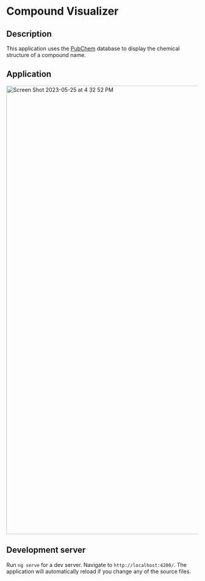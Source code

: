 # Compound Visualizer

## Description

This application uses the [PubChem](https://pubchem.ncbi.nlm.nih.gov/) database to display the chemical structure of a compound name.

## Application

<img width="1173" alt="Screen Shot 2023-05-25 at 4 32 52 PM" src="https://github.com/patwong92/compound-visualizer/assets/43553331/124657b5-4c3d-45c9-ad68-18f99c573c8d">

## Development server

Run `ng serve` for a dev server. Navigate to `http://localhost:4200/`. The application will automatically reload if you change any of the source files.


